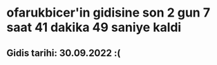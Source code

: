 # ofarukbicer'in gidisine son 2 gun 7 saat 41 dakika 49 saniye kaldi

## Gidis tarihi: 30.09.2022 :(